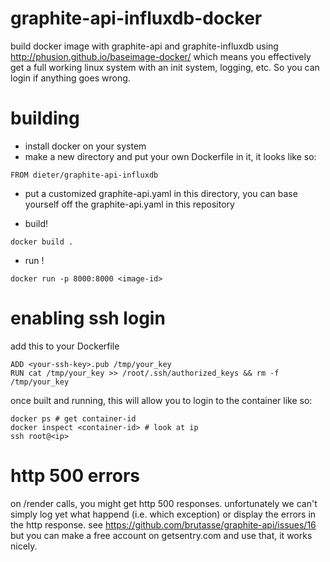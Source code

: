 # graphite-api-influxdb-docker

build docker image with graphite-api and graphite-influxdb
using http://phusion.github.io/baseimage-docker/
which means you effectively get a full working linux system with an init system, logging,
etc.  So you can login if anything goes wrong.

# building

* install docker on your system
* make a new directory and put your own Dockerfile in it, it looks like so:

```
FROM dieter/graphite-api-influxdb
```

* put a customized graphite-api.yaml in this directory, you can base yourself off the graphite-api.yaml in this repository

* build!

```
docker build .
```

* run !

```
docker run -p 8000:8000 <image-id>
```

# enabling ssh login

add this to your Dockerfile

```
ADD <your-ssh-key>.pub /tmp/your_key
RUN cat /tmp/your_key >> /root/.ssh/authorized_keys && rm -f /tmp/your_key
```

once built and running, this will allow you to login to the container like so:

```
docker ps # get container-id
docker inspect <container-id> # look at ip
ssh root@<ip>
```

# http 500 errors

on /render calls, you might get http 500 responses.
unfortunately we can't simply log yet what happend (i.e. which exception)
or display the errors in the http response.
see https://github.com/brutasse/graphite-api/issues/16
but you can make a free account on getsentry.com and use that, it works nicely.
